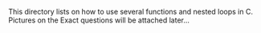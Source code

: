 This directory lists on how to use several functions and nested loops in C. Pictures on the Exact questions will be attached later...
